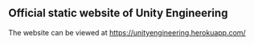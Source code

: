 ## Official static website of Unity Engineering

The website can be viewed at https://unityengineering.herokuapp.com/
